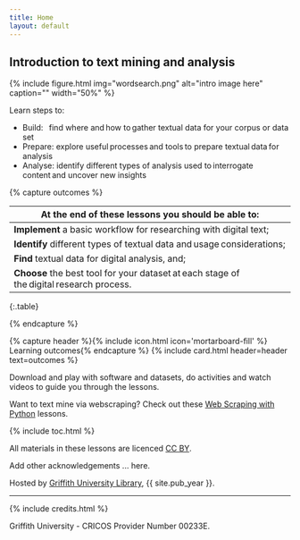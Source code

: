 ```yaml
---
title: Home
layout: default
---
```


## Introduction to text mining and analysis

{% include figure.html img="wordsearch.png" alt="intro image here" caption="" width="50%" %}

Learn steps to: 

- Build:    find where and how to gather textual data for your corpus or data set  
- Prepare:  explore useful processes and tools to prepare textual data for analysis
- Analyse:  identify different types of analysis used to interrogate content and uncover new insights

<!-- At the end of these lessons you should be able to:

- Implement a basic workflow for researching with digital text  
- Identify different types of textual data and usage considerations   
- Find textual data for digital analysis  
- Choose the best tool for your dataset at each stage of the digital research process.  -->

{% capture outcomes %}

| At the end of these lessons you should be able to: |
| -----|
|**Implement** a basic workflow for researching with digital text; |
| **Identify** different types of textual data and usage considerations; |
| **Find** textual data for digital analysis, and; |
| **Choose** the best tool for your dataset at each stage of the digital research process. |
{:.table}

{% endcapture %}

{% capture header %}{% include icon.html icon='mortarboard-fill' %} Learning outcomes{% endcapture %}
{% include card.html header=header text=outcomes %}

Download and play with software and datasets, do activities and watch videos to guide you through the lessons. 

Want to text mine via webscraping?  Check out these [Web Scraping with Python](https://gu-eresearch.github.io/web_scraping_workshop/) lessons.

{% include toc.html %}

All materials in these lessons are licenced [CC BY](https://creativecommons.org/licenses/by/4.0/).

Add other acknowledgements ... here.

Hosted by [Griffith University Library](https://www.griffith.edu.au/library), {{ site.pub_year }}.
  
------

{% include credits.html %}

Griffith University - CRICOS Provider Number 00233E.
